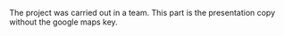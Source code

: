 The project was carried out in a team.
This part is the presentation copy without the google maps key.
